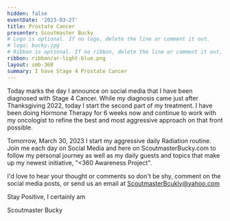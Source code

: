 ```yaml
---
hidden: false
eventDate: '2023-03-27'
title: Prostate Cancer
presenter: Scoutmaster Bucky
# Logo is optional. If no logo, delete the line or comment it out.
# logo: bucky.jpg
# Ribbon is optional. If no ribbon, delete the line or comment it out.
ribbon: ribbon/ar-light-blue.png
layout: smb-360
summary: I have Stage 4 Prostate Cancer
---
```


Today marks the day I announce on social media that I have been diagnosed with Stage 4 Cancer.  While my diagnosis came just after Thanksgiving 2022, today I start the second part of my treatment.  I have been doing Hormone Therapy for 6 weeks now and continue to work with my oncologist to refine the best and most aggressive approach on that front possible.

Tomorrow, March 30, 2023 I start my aggressive daily Radiation routine.  Join me each day on Social Media and here on ScoutmasterBucky.com to follow my personal journey as well as my daily guests and topics that make up my newest initiative, "<360 Awareness Project".

I'd love to hear your thought or comments so don't be shy, comment on the social media posts, or send us an email at ScoutmasterBcukly@yahoo.com

Stay Positive, I certainly am

Scoutmaster Bucky
